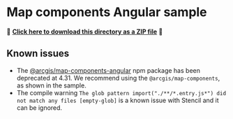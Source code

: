 # Map components Angular sample

📁 **[Click here to download this directory as a ZIP file](https://esri.github.io/jsapi-resources/zips/map-component-sample-angular.zip)** 📁

## Known issues
* The [@arcgis/map-components-angular](https://www.npmjs.com/package/@arcgis/map-components-angular) npm package has been deprecated at 4.31.  We recommend using the `@arcgis/map-components`, as shown in the sample.
* The compile warning `The glob pattern import("./**/*.entry.js*") did not match any files [empty-glob]` is a known issue with Stencil and it can be ignored. 


